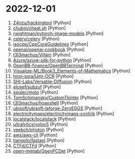 # 2022-12-01

1. [Z4nzu/hackingtool](https://github.com/Z4nzu/hackingtool "ALL IN ONE Hacking Tool For Hackers") [Python]
2. [chubin/cheat.sh](https://github.com/chubin/cheat.sh "the only cheat sheet you need") [Python]
3. [rwightman/pytorch-image-models](https://github.com/rwightman/pytorch-image-models "PyTorch image models, scripts, pretrained weights -- ResNet, ResNeXT, EfficientNet, EfficientNetV2, NFNet, Vision Transformer, MixNet, MobileNet-V3/V2, RegNet, DPN, CSPNet, and more") [Python]
4. [celery/celery](https://github.com/celery/celery "Distributed Task Queue (development branch)") [Python]
5. [isocpp/CppCoreGuidelines](https://github.com/isocpp/CppCoreGuidelines "The C++ Core Guidelines are a set of tried-and-true guidelines, rules, and best practices about coding in C++") [Python]
6. [openai/openai-cookbook](https://github.com/openai/openai-cookbook "Examples and guides for using the OpenAI API") [Python]
7. [t3l3machus/Villain](https://github.com/t3l3machus/Villain "Villain is a Windows & Linux backdoor generator and multi-session handler that allows users to connect with sibling servers (other machines running Villain) and share their backdoor sessions, handy for working as a team.") [Python]
8. [Azure/azure-sdk-for-python](https://github.com/Azure/azure-sdk-for-python "This repository is for active development of the Azure SDK for Python. For consumers of the SDK we recommend visiting our public developer docs at https://docs.microsoft.com/python/azure/ or our versioned developer docs at https://azure.github.io/azure-sdk-for-python.") [Python]
9. [OpenBB-finance/OpenBBTerminal](https://github.com/OpenBB-finance/OpenBBTerminal "Investment Research for Everyone, Anywhere.") [Python]
10. [Visualize-ML/Book3_Elements-of-Mathematics](https://github.com/Visualize-ML/Book3_Elements-of-Mathematics "Book_3_《数学要素》 | 鸢尾花书：从加减乘除到机器学习；本册有，583幅图，136个代码文件，其中24个Streamlit App；状态：清华社五审五校中；Github稿件基本稳定，欢迎提意见，会及时修改") [Python]
11. [hiroi-sora/Umi-OCR](https://github.com/hiroi-sora/Umi-OCR "OCR图片转文字识别软件，完全离线。截屏/批量导入图片，支持多国语言、合并段落、竖排文字。可排除水印区域，提取干净的文本。基于 PaddleOCR 。") [Python]
12. [SHI-Labs/Versatile-Diffusion](https://github.com/SHI-Labs/Versatile-Diffusion "Versatile Diffusion: Text, Images and Variations All in One Diffusion Model, 2022") [Python]
13. [elceef/subzuf](https://github.com/elceef/subzuf "a smart DNS response-guided subdomain fuzzer") [Python]
14. [spulec/moto](https://github.com/spulec/moto "A library that allows you to easily mock out tests based on AWS infrastructure.") [Python]
15. [TomSchimansky/CustomTkinter](https://github.com/TomSchimansky/CustomTkinter "A modern and customizable python UI-library based on Tkinter") [Python]
16. [t3l3machus/hoaxshell](https://github.com/t3l3machus/hoaxshell "A Windows reverse shell payload generator and handler that abuses the http(s) protocol to establish a beacon-like reverse shell.") [Python]
17. [ubisoft/ubisoft-laforge-ZeroEGGS](https://github.com/ubisoft/ubisoft-laforge-ZeroEGGS "All about ZeroEggs publication ( https://arxiv.org/abs/2209.07556 )") [Python]
18. [electricitymaps/electricitymaps-contrib](https://github.com/electricitymaps/electricitymaps-contrib "A real-time visualisation of the CO2 emissions of electricity consumption") [Python]
19. [localstack/localstack](https://github.com/localstack/localstack "💻 A fully functional local AWS cloud stack. Develop and test your cloud & Serverless apps offline!") [Python]
20. [ultralytics/yolov5](https://github.com/ultralytics/yolov5 "YOLOv5 🚀 in PyTorch > ONNX > CoreML > TFLite") [Python]
21. [veebch/photon](https://github.com/veebch/photon "A DIY incident light meter") [Python]
22. [aws/aws-cli](https://github.com/aws/aws-cli "Universal Command Line Interface for Amazon Web Services") [Python]
23. [tiangolo/fastapi](https://github.com/tiangolo/fastapi "FastAPI framework, high performance, easy to learn, fast to code, ready for production") [Python]
24. [CTFd/CTFd](https://github.com/CTFd/CTFd "CTFs as you need them") [Python]
25. [open-mmlab/OpenPCDet](https://github.com/open-mmlab/OpenPCDet "OpenPCDet Toolbox for LiDAR-based 3D Object Detection.") [Python]
